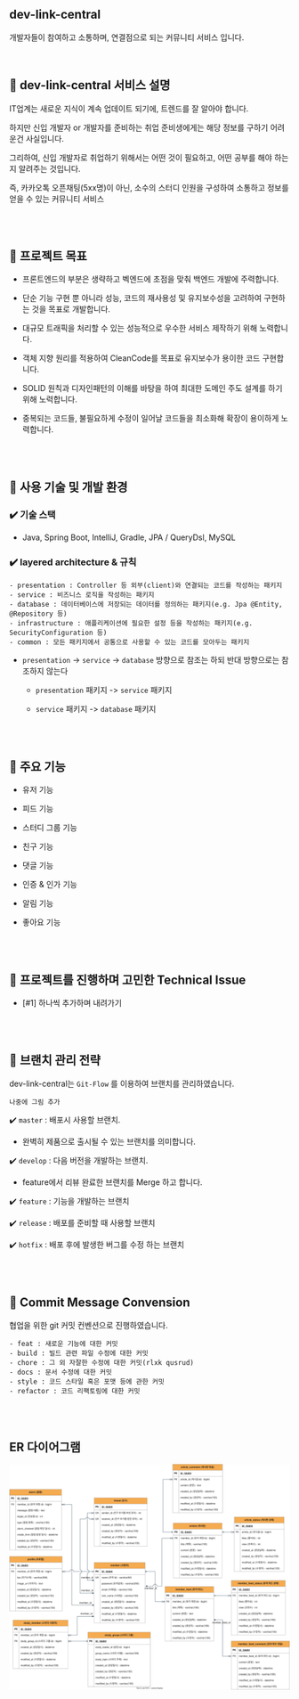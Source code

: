 ## dev-link-central

개발자들이 참여하고 소통하며, 연결점으로 되는 커뮤니티 서비스 입니다.

<br/>

## 📌 dev-link-central 서비스 설명

IT업계는 새로운 지식이 계속 업데이트 되기에, 트렌드를 잘 알아야 합니다.

하지만 신입 개발자 or 개발자를 준비하는 취업 준비생에게는 해당 정보를 구하기 어려운건 사실입니다.

그리하여, 신입 개발자로 취업하기 위해서는 어떤 것이 필요하고, 어떤 공부를 해야 하는지 알려주는 것입니다.

즉, 카카오톡 오픈채팅(5xx명)이 아닌, 소수의 스터디 인원을 구성하여 소통하고 정보를 얻을 수 있는 커뮤니티 서비스


<br/><br/>


## 📌 프로젝트 목표


- 프론트엔드의 부분은 생략하고 벡엔드에 초점을 맞춰 백엔드 개발에 주력합니다.


- 단순 기능 구현 뿐 아니라 성능, 코드의 재사용성 및 유지보수성을 고려하여 구현하는 것을 목표로 개발합니다.


- 대규모 트래픽을 처리할 수 있는 성능적으로 우수한 서비스 제작하기 위해 노력합니다.


- 객체 지향 원리를 적용하여 CleanCode를 목표로 유지보수가 용이한 코드 구현합니다.


- SOLID 원칙과 디자인패턴의 이해를 바탕을 하여 최대한 도메인 주도 설계를 하기 위해 노력합니다.


- 중복되는 코드들, 불필요하게 수정이 일어날 코드들을 최소화해 확장이 용이하게 노력합니다.




<br/><br/>


## 📌 사용 기술 및 개발 환경


### ✔️ 기술 스택

- Java, Spring Boot, IntelliJ, Gradle, JPA / QueryDsl, MySQL


### ✔️ layered architecture & 규칙

```
- presentation : Controller 등 외부(client)와 연결되는 코드를 작성하는 패키지
- service : 비즈니스 로직을 작성하는 패키지
- database : 데이터베이스에 저장되는 데이터를 정의하는 패키지(e.g. Jpa @Entity, @Repository 등)
- infrastructure : 애플리케이션에 필요한 설정 등을 작성하는 패키지(e.g. SecurityConfiguration 등)
- common : 모든 패키지에서 공통으로 사용할 수 있는 코드를 모아두는 패키지
```

- `presentation` -> `service` -> `database` 방향으로 참조는 하되 반대 방향으로는 참조하지 않는다

    - `presentation` 패키지 -> `service` 패키지

    - `service` 패키지 -> `database` 패키지





<br/><br/>





## 📌 주요 기능

- 유저 기능

- 피드 기능

- 스터디 그룹 기능

- 친구 기능

- 댓글 기능

- 인증 & 인가 기능

- 알림 기능

- 좋아요 기능


<br/><br/>


## 📌 프로젝트를 진행하며 고민한 Technical Issue

- [#1] 하나씩 추가하며 내려가기







<br/><br/>

## 📌 브랜치 관리 전략

dev-link-central는 `Git-Flow` 를 이용하여 브랜치를 관리하였습니다.


```
나중에 그림 추가
```


✔️ `master` : 배포시 사용할 브랜치.

- 완벽히 제품으로 출시될 수 있는 브랜치를 의미합니다.

✔️ `develop` : 다음 버전을 개발하는 브랜치.
- feature에서 리뷰 완료한 브랜치를 Merge 하고 합니다.

✔️ `feature` : 기능을 개발하는 브랜치

✔️ `release` : 배포를 준비할 때 사용할 브랜치

✔️ `hotfix` : 배포 후에 발생한 버그를 수정 하는 브랜치



<br/><br/>


## 📌 Commit Message Convension

협업을 위한 git 커밋 컨벤션으로 진행하였습니다.

```
- feat : 새로운 기능에 대한 커밋
- build : 빌드 관련 파일 수정에 대한 커밋
- chore : 그 외 자잘한 수정에 대한 커밋(rlxk qusrud)
- docs : 문서 수정에 대한 커밋
- style : 코드 스타일 혹은 포맷 등에 관한 커밋
- refactor : 코드 리팩토링에 대한 커밋
```


<br/><br/>


## ER 다이어그램


![이미지](/images/ERD.svg)